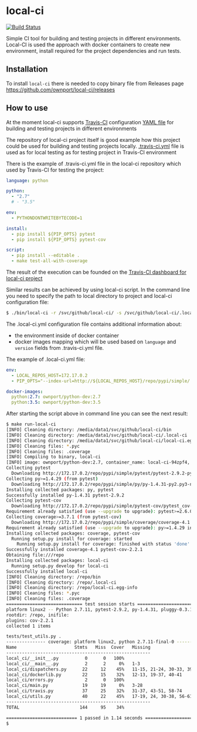 # local-ci

[![Build Status](https://travis-ci.org/ownport/local-ci.svg?branch=master)](https://travis-ci.org/ownport/local-ci)

Simple CI tool for building and testing projects in different environments. Local-CI is used the approach with docker containers to create new environment, install required for the project dependencies and run tests.

## Installation

To install `local-ci` there is needed to copy binary file from Releases page  https://github.com/ownport/local-ci/releases

## How to use

At the moment local-ci supports [Travis-CI](https://travis-ci.org/) configuration
[YAML file](https://docs.travis-ci.com/user/customizing-the-build/) for building and testing projects in different environments

The repository of local-ci project itself is good example how this project could be used for building and testing
projects locally. [.travis-ci.yml](https://github.com/ownport/local-ci/blob/master/.travis.yml) file is used as for
local testing as for testing project in Travis-CI environment

There is the example of .travis-ci.yml file in the local-ci repository which used by Travis-CI for testing the project:
```yaml
language: python

python:
  - "2.7"
  # - "3.5"

env:
  - PYTHONDONTWRITEBYTECODE=1

install:
  - pip install ${PIP_OPTS} pytest
  - pip install ${PIP_OPTS} pytest-cov

script:
  - pip install --editable .
  - make test-all-with-coverage
````

The result of the execution can be founded on the [Travis-CI dashboard for local-ci project](https://travis-ci.org/ownport/local-ci)

Similar results can be achieved by using local-ci script. In the command line you need to specify the path to local
directory to project and local-ci configuration file:

```sh
$ ./bin/local-ci -r /svc/github/local-ci/ -s /svc/github/local-ci/.local-ci.yml
```

The .local-ci.yml configuration file contains additional information about:
- the environment inside of docker container  
- docker images mapping which will be used based on `language` and `version` fields from .travis-ci.yml file.

The example of .local-ci.yml file:

```yaml
env:
  - LOCAL_REPOS_HOST=172.17.0.2
  - PIP_OPTS="--index-url=http://${LOCAL_REPOS_HOST}/repo/pypi/simple/ --trusted-host=${LOCAL_REPOS_HOST}"

docker-images:
  python:2.7: ownport/python-dev:2.7
  python:3.5: ownport/python-dev:3.5
```

After starting the script above in command line you can see the next result:

```sh
$ make run-local-ci
[INFO] Cleaning directory: /media/data1/svc/github/local-ci/bin
[INFO] Cleaning directory: /media/data1/svc/github/local-ci/.local-ci
[INFO] Cleaning directory: /media/data1/svc/github/local-ci/local-ci.egg-info
[INFO] Cleaning files: *.pyc
[INFO] Cleaning files: .coverage
[INFO] Compiling to binary, local-ci
[INFO] image: ownport/python-dev:2.7, container_name: local-ci-94zpf4, path: /media/data1/svc/github/local-ci
Collecting pytest
  Downloading http://172.17.0.2/repo/pypi/simple/pytest/pytest-2.9.2-py2.py3-none-any.whl (162kB)
Collecting py>=1.4.29 (from pytest)
  Downloading http://172.17.0.2/repo/pypi/simple/py/py-1.4.31-py2.py3-none-any.whl (81kB)
Installing collected packages: py, pytest
Successfully installed py-1.4.31 pytest-2.9.2
Collecting pytest-cov
  Downloading http://172.17.0.2/repo/pypi/simple/pytest-cov/pytest_cov-2.2.1-py2.py3-none-any.whl
Requirement already satisfied (use --upgrade to upgrade): pytest>=2.6.0 in /usr/lib/python2.7/site-packages (from pytest-cov)
Collecting coverage>=3.7.1 (from pytest-cov)
  Downloading http://172.17.0.2/repo/pypi/simple/coverage/coverage-4.1.tar.gz (370kB)
Requirement already satisfied (use --upgrade to upgrade): py>=1.4.29 in /usr/lib/python2.7/site-packages (from pytest>=2.6.0->pytest-cov)
Installing collected packages: coverage, pytest-cov
  Running setup.py install for coverage: started
    Running setup.py install for coverage: finished with status 'done'
Successfully installed coverage-4.1 pytest-cov-2.2.1
Obtaining file:///repo
Installing collected packages: local-ci
  Running setup.py develop for local-ci
Successfully installed local-ci
[INFO] Cleaning directory: /repo/bin
[INFO] Cleaning directory: /repo/.local-ci
[INFO] Cleaning directory: /repo/local-ci.egg-info
[INFO] Cleaning files: *.pyc
[INFO] Cleaning files: .coverage
============================= test session starts ==============================
platform linux2 -- Python 2.7.11, pytest-2.9.2, py-1.4.31, pluggy-0.3.1
rootdir: /repo, inifile:
plugins: cov-2.2.1
collected 1 items

tests/test_utils.py .
--------------- coverage: platform linux2, python 2.7.11-final-0 ---------------
Name                      Stmts   Miss  Cover   Missing
-------------------------------------------------------
local_ci/__init__.py          0      0   100%
local_ci/__main__.py          2      2     0%   1-3
local_ci/dispatchers.py      22     12    45%   11-15, 21-24, 30-33, 39, 45
local_ci/dockerlib.py        22     15    32%   12-13, 19-37, 40-41
local_ci/errors.py            2      0   100%
local_ci/main.py             19     19     0%   3-28
local_ci/travis.py           37     25    32%   31-37, 43-51, 58-74
local_ci/utils.py            40     22    45%   17-19, 24, 30-38, 56-61, 67-71
-------------------------------------------------------
TOTAL                       144     95    34%

=========================== 1 passed in 1.14 seconds ===========================
$
```
